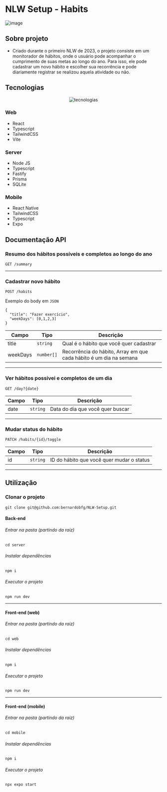 # NLW Setup - Habits

![image](https://user-images.githubusercontent.com/64651224/213896950-cc3fe528-0b2b-427b-aa77-e41c2000fe9a.png)



## Sobre projeto
- Criado durante o primeiro NLW de 2023, o projeto consiste em um monitorador de hábitos, onde o usuário pode acompanhar o cumprimento de suas metas ao longo do ano.
Para isso, ele pode cadastrar um novo hábito e escolher sua recorrência e pode diariamente registrar se realizou aquela atividade ou não.



## Tecnologias
<div align="center"><img src="https://skillicons.dev/icons?i=ts,react,tailwind,nodejs,vite,prisma" alt="tecnologias" /></div>

### Web
- React
- Typescript
- TailwindCSS
- Vite
### Server
- Node JS
- Typescript
- Fastify
- Prisma
- SQLite
### Mobile
- React Native
- TailwindCSS
- Typescript
- Expo


## Documentação API
### Resumo dos hábitos possíveis e completos ao longo do ano
```
GET /summary
```
---
### Cadastrar novo hábito
```
POST /habits
```
Exemplo do body em `JSON`
```
{
  "title": "Fazer exercício",
  "weekDays": [0,1,2,3]
}
```
| Campo    | Tipo       | Descrição                                                          |
| -------- | ---------  | ------------------------------------------------------------------ |
| title    | `string`   | Qual é o hábito que você quer cadastrar                            |
| weekDays | `number[]` | Recorrência do hábito, Array em que cada hábito é um dia na semana |
---

### Ver hábitos possivei e completos de um dia
```
GET /day?{date}
```

| Campo    | Tipo       | Descrição                        |
| -------- | ---------  | -------------------------------- |
| date     | `string`   | Data do dia que você quer buscar |
---
### Mudar status do hábito
```
PATCH /habits/{id}/toggle
```
| Campo    | Tipo       | Descrição                                 |
| -------- | ---------  | ----------------------------------------- |
| id       | `string`   | ID do hábito que você quer mudar o status |
---
## Utilização

### Clonar o projeto
```
git clone git@github.com:bernardobfg/NLW-Setup.git
```

#### Back-end
###### Entrar na pasta (partindo da raiz)
```
cd server
```
###### Instalar dependências
```
npm i
```
###### Executar o projeto
```
npm run dev
```
---
#### Front-end (web)
###### Entrar na pasta (partindo da raiz)
```
cd web
```
###### Instalar dependências
```
npm i
```
###### Executar o projeto
```
npm run dev
```
---
#### Front-end (mobile)
###### Entrar na pasta (partindo da raiz)
```
cd mobile
```
###### Instalar dependências
```
npm i
```
###### Executar o projeto
```
npx expo start
```

